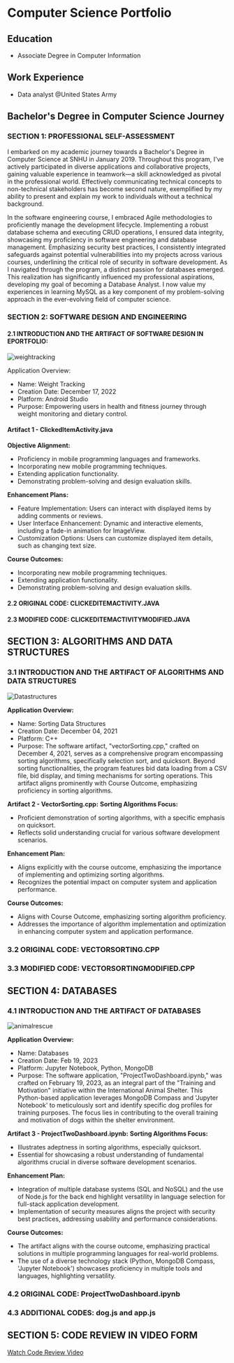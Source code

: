 # Computer Science Portfolio

## Education
- Associate Degree in Computer Information

## Work Experience
- Data analyst @United States Army

## Bachelor's Degree in Computer Science Journey

### SECTION 1: PROFESSIONAL SELF-ASSESSMENT
I embarked on my academic journey towards a Bachelor's Degree in Computer Science at SNHU in January 2019. Throughout this program, I've actively participated in diverse applications and collaborative projects, gaining valuable experience in teamwork—a skill acknowledged as pivotal in the professional world. Effectively communicating technical concepts to non-technical stakeholders has become second nature, exemplified by my ability to present and explain my work to individuals without a technical background.

In the software engineering course, I embraced Agile methodologies to proficiently manage the development lifecycle. Implementing a robust database schema and executing CRUD operations, I ensured data integrity, showcasing my proficiency in software engineering and database management. Emphasizing security best practices, I consistently integrated safeguards against potential vulnerabilities into my projects across various courses, underlining the critical role of security in software development. As I navigated through the program, a distinct passion for databases emerged. This realization has significantly influenced my professional aspirations, developing my goal of becoming a Database Analyst. I now value my experiences in learning MySQL as a key component of my problem-solving approach in the ever-evolving field of computer science.

### SECTION 2: SOFTWARE DESIGN AND ENGINEERING

#### 2.1 INTRODUCTION AND THE ARTIFACT OF SOFTWARE DESIGN IN EPORTFOLIO:
![weightracking](https://github.com/hainguyen52d/ePortfolio/assets/92653054/820948a9-e247-471c-b348-1c634892b156)


Application Overview:
- Name: Weight Tracking
- Creation Date: December 17, 2022
- Platform: Android Studio
- Purpose: Empowering users in health and fitness journey through weight monitoring and dietary control.

#### Artifact 1 - ClickedItemActivity.java

**Objective Alignment:**
- Proficiency in mobile programming languages and frameworks.
- Incorporating new mobile programming techniques.
- Extending application functionality.
- Demonstrating problem-solving and design evaluation skills.

**Enhancement Plans:**
- Feature Implementation: Users can interact with displayed items by adding comments or reviews.
- User Interface Enhancement: Dynamic and interactive elements, including a fade-in animation for ImageView.
- Customization Options: Users can customize displayed item details, such as changing text size.

**Course Outcomes:**
- Incorporating new mobile programming techniques.
- Extending application functionality.
- Demonstrating problem-solving and design evaluation skills.

#### 2.2 ORIGINAL CODE: CLICKEDITEMACTIVITY.JAVA
#### 2.3 MODIFIED CODE: CLICKEDITEMACTIVITYMODIFIED.JAVA

## SECTION 3: ALGORITHMS AND DATA STRUCTURES

### 3.1 INTRODUCTION AND THE ARTIFACT OF ALGORITHMS AND DATA STRUCTURES
![Datastructures](https://github.com/hainguyen52d/ePortfolio/assets/92653054/076d2afa-6497-4774-97af-a0975d5ddab7)

**Application Overview:**
- Name: Sorting Data Structures
- Creation Date: December 04, 2021
- Platform: C++
- Purpose: The software artifact, "vectorSorting.cpp," crafted on December 4, 2021, serves as a comprehensive program encompassing sorting algorithms, specifically selection sort, and quicksort. Beyond sorting functionalities, the program features bid data loading from a CSV file, bid display, and timing mechanisms for sorting operations. This artifact aligns prominently with Course Outcome, emphasizing proficiency in sorting algorithms.

**Artifact 2 - VectorSorting.cpp:**
**Sorting Algorithms Focus:**
- Proficient demonstration of sorting algorithms, with a specific emphasis on quicksort.
- Reflects solid understanding crucial for various software development scenarios.

**Enhancement Plan:**
- Aligns explicitly with the course outcome, emphasizing the importance of implementing and optimizing sorting algorithms.
- Recognizes the potential impact on computer system and application performance.

**Course Outcomes:**
- Aligns with Course Outcome, emphasizing sorting algorithm proficiency.
- Addresses the importance of algorithm implementation and optimization in enhancing computer system and application performance.

### 3.2 ORIGINAL CODE: VECTORSORTING.CPP
### 3.3 MODIFIED CODE: VECTORSORTINGMODIFIED.CPP

## SECTION 4: DATABASES

### 4.1 INTRODUCTION AND THE ARTIFACT OF DATABASES
![animalrescue](https://github.com/hainguyen52d/ePortfolio/assets/92653054/0aebd632-587e-42b1-830d-aff07b780267)


**Application Overview:**
- Name: Databases
- Creation Date: Feb 19, 2023
- Platform: Jupyter Notebook, Python, MongoDB
- Purpose: The software application, "ProjectTwoDashboard.ipynb," was crafted on February 19, 2023, as an integral part of the "Training and Motivation" initiative within the International Animal Shelter. This Python-based application leverages MongoDB Compass and 'Jupyter Notebook' to meticulously sort and identify specific dog profiles for training purposes. The focus lies in contributing to the overall training and motivation of dogs within the shelter environment.

**Artifact 3 - ProjectTwoDashboard.ipynb:**
**Sorting Algorithms Focus:**
- Illustrates adeptness in sorting algorithms, especially quicksort.
- Essential for showcasing a robust understanding of fundamental algorithms crucial in diverse software development scenarios.

**Enhancement Plan:**
- Integration of multiple database systems (SQL and NoSQL) and the use of Node.js for the back end highlight versatility in language selection for full-stack application development.
- Implementation of security measures aligns the project with security best practices, addressing usability and performance considerations.

**Course Outcomes:**
- The artifact aligns with the course outcome, emphasizing practical solutions in multiple programming languages for real-world problems.
- The use of a diverse technology stack (Python, MongoDB Compass, 'Jupyter Notebook') showcases proficiency in multiple tools and languages, highlighting versatility.

### 4.2 ORIGINAL CODE: ProjectTwoDashboard.ipynb
### 4.3 ADDITIONAL CODES: dog.js and app.js

## SECTION 5: CODE REVIEW IN VIDEO FORM

[Watch Code Review Video](https://www.youtube.com/watch?v=THlYTArHohg&t=23s)
